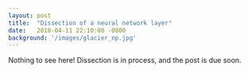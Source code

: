 ```yaml
---
layout: post
title:  "Dissection of a neural network layer"
date:   2018-04-11 22:10:00 -0800
background: '/images/glacier_np.jpg'
---
```


Nothing to see here! Dissection is in process, and the post is due soon.